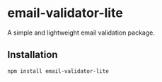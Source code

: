 # email-validator-lite

A simple and lightweight email validation package.

## Installation

```bash
npm install email-validator-lite
